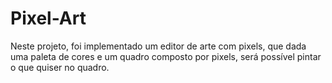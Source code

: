 # Pixel-Art

Neste projeto, foi implementado um editor de arte com pixels, que dada uma paleta de cores e um quadro composto por pixels, será possível pintar o que quiser no quadro.

